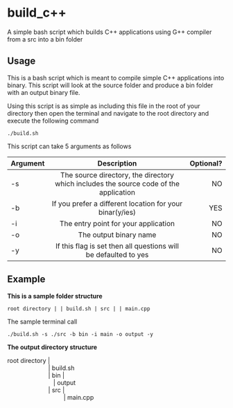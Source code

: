 # build_c++
A simple bash script which builds C++ applications using G++ compiler from a src into a bin folder

## Usage
This is a bash script which is meant to compile simple C++ applications into binary. This script will look at the source folder and produce a bin folder with an output binary file.

Using this script is as simple as including this file in the root of your directory then open the terminal and navigate to the root directory and execute the following command

`./build.sh`

This script can take 5 arguments as follows

| Argument        | Description                         												  | Optional? |
| --------------- |:-------------------------------------------------------------------------------------:| ---------:|
| -s        	  | The source directory, the directory which includes the source code of the application |     NO    |
| -b              | If you prefer a different location for your binar(y/ies)                              |     YES   |
| -i              | The entry point for your application                                                  |     NO    |
| -o              | The output binary name                                                                |     NO    |
| -y              | If this flag is set then all questions will be defaulted to yes                       |     NO    |

## Example

**This is a sample folder structure**

`root directory |
               | build.sh
               | src |
               		 | main.cpp`

The sample terminal call

`./build.sh -s ./src -b bin -i main -o output -y`

**The output directory structure**

root directory | <br/>
&nbsp;&nbsp;&nbsp;&nbsp;&nbsp;&nbsp;&nbsp;&nbsp;&nbsp;&nbsp;&nbsp;&nbsp;&nbsp;&nbsp;&nbsp;&nbsp;&nbsp;&nbsp;&nbsp;&nbsp;&nbsp;&nbsp;&nbsp;&nbsp;| build.sh <br/>
&nbsp;&nbsp;&nbsp;&nbsp;&nbsp;&nbsp;&nbsp;&nbsp;&nbsp;&nbsp;&nbsp;&nbsp;&nbsp;&nbsp;&nbsp;&nbsp;&nbsp;&nbsp;&nbsp;&nbsp;&nbsp;&nbsp;&nbsp;&nbsp;| bin | <br/>
&nbsp;&nbsp;&nbsp;&nbsp;&nbsp;&nbsp;&nbsp;&nbsp;&nbsp;&nbsp;&nbsp;&nbsp;&nbsp;&nbsp;&nbsp;&nbsp;&nbsp;&nbsp;&nbsp;&nbsp;&nbsp;&nbsp;&nbsp;&nbsp;&nbsp;&nbsp;&nbsp;| output <br/>
&nbsp;&nbsp;&nbsp;&nbsp;&nbsp;&nbsp;&nbsp;&nbsp;&nbsp;&nbsp;&nbsp;&nbsp;&nbsp;&nbsp;&nbsp;&nbsp;&nbsp;&nbsp;&nbsp;&nbsp;&nbsp;&nbsp;&nbsp;&nbsp;| src | <br/>
&nbsp;&nbsp;&nbsp;&nbsp;&nbsp;&nbsp;&nbsp;&nbsp;&nbsp;&nbsp;&nbsp;&nbsp;&nbsp;&nbsp;&nbsp;&nbsp;&nbsp;&nbsp;&nbsp;&nbsp;&nbsp;&nbsp;&nbsp;&nbsp;&nbsp;&nbsp;&nbsp;&nbsp;&nbsp;&nbsp;&nbsp;&nbsp;&nbsp;| main.cpp <br/>

